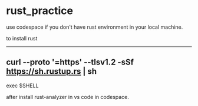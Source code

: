 # rust_practice


use codespace if you don't have rust environment in your local machine.

to install rust

---------------------------------------------------------------
curl --proto '=https' --tlsv1.2 -sSf https://sh.rustup.rs | sh
---------------------------------------------------------------

exec $SHELL

after install rust-analyzer in vs code in codespace.
